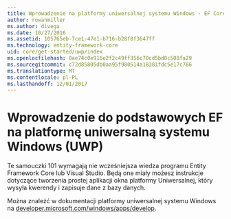```yaml
---
title: Wprowadzenie na platformy uniwersalnej systemu Windows - EF Core
author: rowanmiller
ms.author: divega
ms.date: 10/27/2016
ms.assetid: 105765eb-7ce1-47e1-b716-b28f8f3647ff
ms.technology: entity-framework-core
uid: core/get-started/uwp/index
ms.openlocfilehash: 8ae74c0e916e2f2c49ff356c70cd5bd8c508fa29
ms.sourcegitcommit: c72d85805db0aa95f980514a18381fdc5e17c786
ms.translationtype: MT
ms.contentlocale: pl-PL
ms.lasthandoff: 12/01/2017
---
```

# <a name="getting-started-with-ef-core-on-universal-windows-platform-uwp"></a>Wprowadzenie do podstawowych EF na platformę uniwersalną systemu Windows (UWP)

Te samouczki 101 wymagają nie wcześniejsza wiedza programu Entity Framework Core lub Visual Studio. Będą one miały możesz instrukcje dotyczące tworzenia prostej aplikacji okna platformy Uniwersalnej, który wysyła kwerendy i zapisuje dane z bazy danych.

Można znaleźć w dokumentacji platformy uniwersalnej systemu Windows na [developer.microsoft.com/windows/apps/develop](https://developer.microsoft.com/windows/apps/develop).
